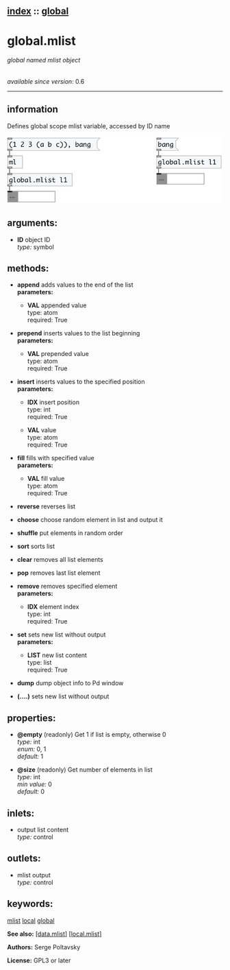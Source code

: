 [index](index.html) :: [global](category_global.html)
---

# global.mlist

###### global named mlist object

*available since version:* 0.6

---


## information
Defines global scope mlist variable, accessed by ID name



[![example](../examples/img/global.mlist.jpg)](../examples/pd/global.mlist.pd)



## arguments:

* **ID**
object ID<br>
_type:_ symbol<br>



## methods:

* **append**
adds values to the end of the list<br>
  __parameters:__
  - **VAL** appended value<br>
    type: atom <br>
    required: True <br>

* **prepend**
inserts values to the list beginning<br>
  __parameters:__
  - **VAL** prepended value<br>
    type: atom <br>
    required: True <br>

* **insert**
inserts values to the specified position<br>
  __parameters:__
  - **IDX** insert position<br>
    type: int <br>
    required: True <br>

  - **VAL** value<br>
    type: atom <br>
    required: True <br>

* **fill**
fills with specified value<br>
  __parameters:__
  - **VAL** fill value<br>
    type: atom <br>
    required: True <br>

* **reverse**
reverses list<br>

* **choose**
choose random element in list and output it<br>

* **shuffle**
put elements in random order<br>

* **sort**
sorts list<br>

* **clear**
removes all list elements<br>

* **pop**
removes last list element<br>

* **remove**
removes specified element<br>
  __parameters:__
  - **IDX** element index<br>
    type: int <br>
    required: True <br>

* **set**
sets new list without output<br>
  __parameters:__
  - **LIST** new list content<br>
    type: list <br>
    required: True <br>

* **dump**
dump object info to Pd window<br>

* **(....)**
sets new list without output<br>




## properties:

* **@empty** (readonly)
Get 1 if list is empty, otherwise 0<br>
_type:_ int<br>
_enum:_ 0, 1<br>
_default:_ 1<br>

* **@size** (readonly)
Get number of elements in list<br>
_type:_ int<br>
_min value:_ 0<br>
_default:_ 0<br>



## inlets:

* output list content<br>
_type:_ control



## outlets:

* mlist output<br>
_type:_ control



## keywords:

[mlist](keywords/mlist.html)
[local](keywords/local.html)
[global](keywords/global.html)



**See also:**
[\[data.mlist\]](data.mlist.html)
[\[local.mlist\]](local.mlist.html)




**Authors:** Serge Poltavsky




**License:** GPL3 or later





